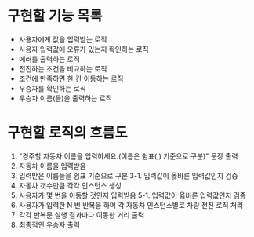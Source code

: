 # 구현할 기능 목록

- 사용자에게 값을 입력받는 로직
- 사용자 입력값에 오류가 있는지 확인하는 로직
- 에러를 출력하는 로직
- 전진하는 조건을 비교하는 로직
- 조건에 만족하면 한 칸 이동하는 로직
- 우승자를 확인하는 로직
- 우승자 이름(들)을 출력하는 로직

# 구현할 로직의 흐름도

1. "경주할 자동차 이름을 입력하세요.(이름은 쉼표(,) 기준으로 구분)" 문장 출력
2. 자동차 이름을 입력받음
3. 입력받은 이름들을 쉼표 기준으로 구분
   3-1. 입력값이 옳바른 입력값인지 검증
4. 자동차 갯수만큼 각각 인스턴스 생성
5. 사용자가 몇 번을 이동할 것인지 입력받음
   5-1. 입력값이 옳바른 입력값인지 검증
6. 사용자가 입력한 N 번 반복을 하며 각 자동차 인스턴스별로 차량 전진 로직 처리
7. 각각 반복문 실행 결과마다 이동한 거리 출력
8. 최종적인 우승자 출력
